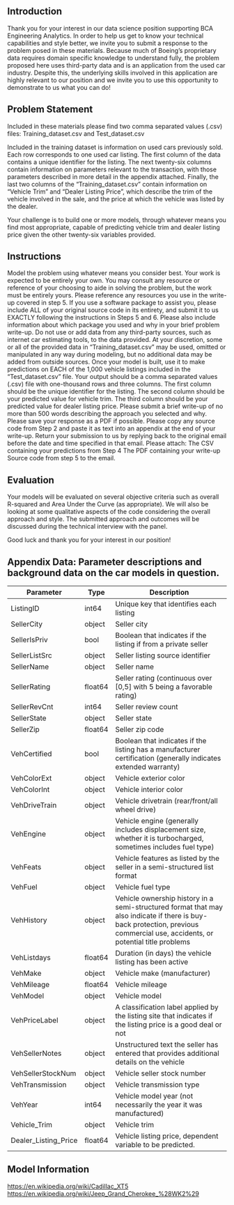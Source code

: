 ## Introduction 

Thank you for your interest in our data science position supporting BCA Engineering Analytics. In order to help us get to know your technical capabilities and style better, we invite you to submit a response to the problem posed in these materials. Because much of Boeing’s proprietary data requires domain specific knowledge to understand fully, the problem proposed here uses third-party data and is an application from the used car industry. Despite this, the underlying skills involved in this application are highly relevant to our position and we invite you to use this opportunity to demonstrate to us what you can do! 

## Problem Statement 
Included in these materials please find two comma separated values (.csv) files: Training_dataset.csv and Test_dataset.csv 

Included in the training dataset is information on used cars previously sold. Each row corresponds to one used car listing. The first column of the data contains a unique identifier for the listing. The next twenty-six columns contain information on parameters relevant to the transaction, with those parameters described in more detail in the appendix attached. Finally, the last two columns of the “Training_dataset.csv” contain information on “Vehicle Trim” and “Dealer Listing Price”, which describe the trim of the vehicle involved in the sale, and the price at which the vehicle was listed by the dealer. 

Your challenge is to build one or more models, through whatever means you find most appropriate, capable of predicting vehicle trim and dealer listing price given the other twenty-six variables provided. 

## Instructions 
Model the problem using whatever means you consider best. Your work is expected to be entirely your own. You may consult any resource or reference of your choosing to aide in solving the problem, but the work must be entirely yours. Please reference any resources you use in the write-up covered in step 5. 
If you use a software package to assist you, please include ALL of your original source code in its entirety, and submit it to us EXACTLY following the instructions in Steps 5 and 6. Please also include information about which package you used and why in your brief problem write-up. 
Do not use or add data from any third-party sources, such as internet car estimating tools, to the data provided. At your discretion, some or all of the provided data in “Training_dataset.csv” may be used, omitted or manipulated in any way during modeling, but no additional data may be added from outside sources. 
Once your model is built, use it to make predictions on EACH of the 1,000 vehicle listings included in the “Test_dataset.csv” file. Your output should be a comma separated values (.csv) file with one-thousand rows and three columns. The first column should be the unique identifier for the listing. The second column should be your predicted value for vehicle trim. The third column should be your predicted value for dealer listing price. 
Please submit a brief write-up of no more than 500 words describing the approach you selected and why. Please save your response as a PDF if possible. Please copy any source code from Step 2 and paste it as text into an appendix at the end of your write-up. 
Return your submission to us by replying back to the original email before the date and time specified in that email. Please attach:
The CSV containing your predictions from Step 4
The PDF containing your write-up
Source code from step 5 to the email.

## Evaluation 
Your models will be evaluated on several objective criteria such as overall R-squared and Area Under the Curve (as appropriate). We will also be looking at some qualitative aspects of the code considering the overall approach and style. The submitted approach and outcomes will be discussed during the technical interview with the panel.

Good luck and thank you for your interest in our position!

## Appendix Data: Parameter descriptions and background data on the car models in question.

| Parameter |  Type | Description | 
|---------- |-------|-------------|
| ListingID  |  int64  |  Unique key that identifies each listing  |
|  SellerCity  |  object  |  Seller city |
|  SellerIsPriv  |  bool  | Boolean that indicates if the listing if from a private seller  |  
| SellerListSrc  |  object  | Seller listing source identifier  |  
|SellerName  |  object  |  Seller name  |  
| SellerRating  |  float64  |  Seller rating (continuous over [0,5] with 5 being a favorable rating)  |  
| SellerRevCnt  |  int64  |  Seller review count  |  
| SellerState  |  object  |  Seller state  |  
| SellerZip  |  float64  |  Seller zip code  |  
| VehCertified  |  bool  |  Boolean that indicates if the listing has a manufacturer certification (generally indicates extended warranty)  |  
| VehColorExt  | object  |  Vehicle exterior color  |  
| VehColorInt  |  object  |  Vehicle interior color  |  
| VehDriveTrain  |  object  |  Vehicle drivetrain (rear/front/all wheel drive)  |  
| VehEngine  |  object  |  Vehicle engine (generally includes displacement size, whether it is turbocharged, sometimes includes fuel type)  |  
| VehFeats  |  object  |  Vehicle features as listed by the seller in a semi-structured list format  |  
| VehFuel  |  object  |  Vehicle fuel type  |  
| VehHistory  |  object  |  Vehicle ownership history in a semi-structured format that may also indicate if there is buy-back protection, previous commercial use, accidents, or potential title problems  |  
|  VehListdays  |  float64  |  Duration (in days) the vehicle listing has been active  |  
|VehMake  |  object  |  Vehicle make (manufacturer)  |  
| VehMileage  |  float64  |  Vehicle mileage  |  
| VehModel  |  object  |  Vehicle model  |  
| VehPriceLabel  |  object  |  A classification label applied by the listing site that indicates if the listing price is a good deal or not  |  
|VehSellerNotes  |object  |  Unstructured text the seller has entered that provides additional details on the vehicle  |  
| VehSellerStockNum  |  object  |  Vehicle seller stock number  |  
| VehTransmission  |  object  |  Vehicle transmission type  |  
| VehYear  |  int64  |  Vehicle model year (not necessarily the year it was manufactured)  |  
| Vehicle_Trim  | object  |  Vehicle trim  |  
| Dealer_Listing_Price  |  float64  | Vehicle listing price, dependent variable to be predicted.  |  


## Model Information 
https://en.wikipedia.org/wiki/Cadillac_XT5
https://en.wikipedia.org/wiki/Jeep_Grand_Cherokee_%28WK2%29
